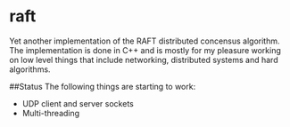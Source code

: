 # raft
Yet another implementation of the RAFT distributed concensus algorithm.
The implementation is done in C++ and is mostly for my pleasure working on low level things that include networking, distributed systems and hard algorithms.

##Status
The following things are starting to work:

* UDP client and server sockets
* Multi-threading
